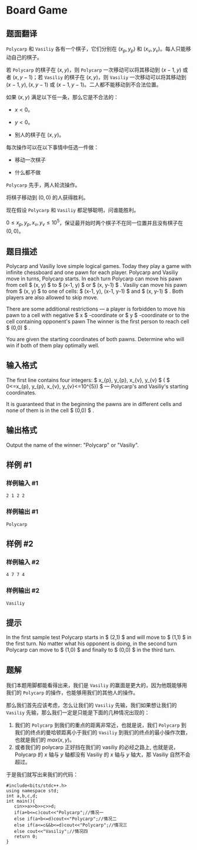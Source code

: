 # Board Game

## 题面翻译

$\texttt{Polycarp}$ 和 $\texttt{Vasiliy}$ 各有一个棋子，它们分别在 $(x_p,y_p)$ 和 $(x_v,y_v)$。每人只能移动自己的棋子。

若 $\texttt {Polycarp}$ 的棋子在 $(x,y)$，则 $\texttt {Polycarp}$ 一次移动可以将其移动到 $(x-1,y)$ 或者 $(x,y-1)$；若 $\texttt {Vasiliy}$ 的棋子在 $(x,y)$，则 $\texttt {Vasiliy}$ 一次移动可以将其移动到 $(x-1,y),(x,y-1)$ 或 $(x-1,y-1)$。二人都不能移动到不合法位置。

如果 $(x,y)$ 满足以下任一条，那么它是不合法的：

+ $x<0$。

+ $y<0$。

+ 别人的棋子在 $(x,y)$。

每次操作可以在以下事情中任选一件做：

+ 移动一次棋子

+ 什么都不做

$\texttt{Polycarp}$ 先手，两人轮流操作。

将棋子移动到 $(0,0)$ 的人获得胜利。

现在假设 $\texttt{Polycarp}$ 和 $\texttt{Vasiliy}$ 都足够聪明，问谁能胜利。

$0\le x_p,y_p,x_v,y_v\le 10^5$，保证最开始时两个棋子不在同一位置并且没有棋子在 $(0,0)$。

## 题目描述

Polycarp and Vasiliy love simple logical games. Today they play a game with infinite chessboard and one pawn for each player. Polycarp and Vasiliy move in turns, Polycarp starts. In each turn Polycarp can move his pawn from cell $ (x, y) $ to $ (x-1, y) $ or $ (x, y-1) $ . Vasiliy can move his pawn from $ (x, y) $ to one of cells: $ (x-1, y), (x-1, y-1) $ and $ (x, y-1) $ . Both players are also allowed to skip move.

There are some additional restrictions — a player is forbidden to move his pawn to a cell with negative $ x $ -coordinate or $ y $ -coordinate or to the cell containing opponent's pawn The winner is the first person to reach cell $ (0,0) $ .

You are given the starting coordinates of both pawns. Determine who will win if both of them play optimally well.

## 输入格式

The first line contains four integers: $ x_{p}, y_{p}, x_{v}, y_{v} $ ( $ 0<=x_{p}, y_{p}, x_{v}, y_{v}<=10^{5}) $ — Polycarp's and Vasiliy's starting coordinates.

It is guaranteed that in the beginning the pawns are in different cells and none of them is in the cell $ (0,0) $ .

## 输出格式

Output the name of the winner: "Polycarp" or "Vasiliy".

## 样例 #1

### 样例输入 #1

```
2 1 2 2
```

### 样例输出 #1

```
Polycarp
```

## 样例 #2

### 样例输入 #2

```
4 7 7 4
```

### 样例输出 #2

```
Vasiliy
```

## 提示

In the first sample test Polycarp starts in $ (2,1) $ and will move to $ (1,1) $ in the first turn. No matter what his opponent is doing, in the second turn Polycarp can move to $ (1,0) $ and finally to $ (0,0) $ in the third turn.

## 题解
我们本题用脚都能看得出来，我们是   `Vasiliy` 的赢面是更大的，因为他既能够用我们的 `Polycarp` 的操作，也能够用我们的其他人的操作。

那么我们首先应该考虑，怎么让我们的 `Vasiliy` 先输，我们如果想让我们的 `Vasiliy` 先输，那么我们一定是只能是下面的几种情况出现的：
1. 我们的 `Polycarp` 到我们的重点的距离非常近，也就是说，我们 `Polycarp` 到我们的终点的曼哈顿距离小于我们的 `Vasiliy` 到我们的终点的最小操作次数，也就是我们的 $max(x,y)$。
2. 或者我们的 polycarp 正好挡在我们的 vasiliy 的必经之路上, 也就是说，Polycarp 的 $x$ 轴与 $y$ 轴都没有 Vasiliy 的 $x$ 轴与 $y$ 轴大，那 Vasiliy 自然不会超过。

于是我们就写出来我们的代码：
```
#include<bits/stdc++.h>
using namespace std;
int a,b,c,d;
int main(){
   cin>>a>>b>>c>>d;
   if(a+b<=c)cout<<"Polycarp";//情况一
   else if(a+b<=d)cout<<"Polycarp";//情况二
   else if(a<=c&&b<=d)cout<<"Polycarp";//情况三
   else cout<<"Vasiliy";//情况四
   return 0;
}

```